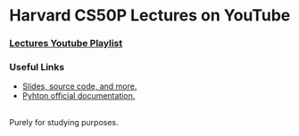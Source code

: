 # Harvard CS50P Lectures on YouTube
### [Lectures Youtube Playlist](https://www.youtube.com/playlist?list=PLhQjrBD2T3817j24-GogXmWqO5Q5vYy0V)

### Useful Links
- [Slides, source code, and more.](https://cs50.harvard.edu/python)
- [Pyhton official documentation.](https://docs.python.org/3/)

<br>
Purely for studying purposes.
